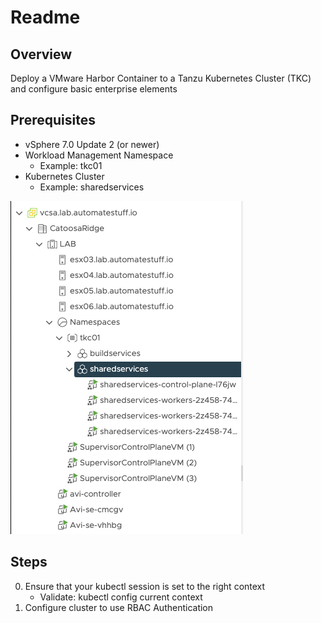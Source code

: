 # Readme

## Overview
Deploy a VMware Harbor Container to a Tanzu Kubernetes Cluster (TKC) and configure basic enterprise elements

## Prerequisites
- vSphere 7.0 Update 2 (or newer)
- Workload Management Namespace
    - Example: tkc01
- Kubernetes Cluster
    - Example: sharedservices

![PreReq](./resources/prereq.jpg)

## Steps

 0. Ensure that your kubectl session is set to the right context
    - Validate:  kubectl config current context
 1. Configure cluster to use RBAC Authentication
